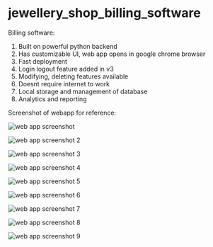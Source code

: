 # jewellery_shop_billing_software

Billing software:
1. Built on powerful python backend
2. Has customizable UI, web app opens in google chrome browser 
3. Fast deployment
4. Login logout feature added in v3
5. Modifying, deleting features available
6. Doesnt require internet to work
7. Local storage and management of database 
8. Analytics and reporting 
 
Screenshot of webapp for reference:


![web app screenshot](https://github.com/user-attachments/assets/4a4cc3ef-8b11-42cb-b54a-a6a9720039da)


![web app screenshot 2](https://github.com/user-attachments/assets/a2642480-dfad-4f31-9a8c-f7e4c26fca61)


![web app screenshot 3](https://github.com/user-attachments/assets/1272ca50-2903-4ddb-b8aa-490e0f8e5673)


![web app screenshot 4](https://github.com/user-attachments/assets/9ab0da9a-c0da-4779-8316-3d464871cee0)


![web app screenshot 5](https://github.com/user-attachments/assets/97c6f46e-ed91-4787-b77f-cbc687b08924)


![web app screenshot 6](https://github.com/user-attachments/assets/d60ffeb9-9cf6-42fd-8bc3-3759c35de9d5)


![web app screenshot 7](https://github.com/user-attachments/assets/a1251617-9534-4471-8f52-5934815c3836)


![web app screenshot 8](https://github.com/user-attachments/assets/5d3d64a1-2c39-4a41-968f-04fa958b052e)


![web app screenshot 9](https://github.com/user-attachments/assets/d3fc7e96-af96-420c-9ded-c4c629a2ba64)
